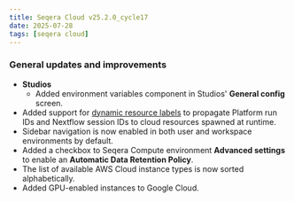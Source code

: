 ```yaml
---
title: Seqera Cloud v25.2.0_cycle17
date: 2025-07-28
tags: [seqera cloud]
---
```


### General updates and improvements

- **Studios**
    - Added environment variables component in Studios' **General config** screen.
- Added support for [dynamic resource labels](https://docs.seqera.io/platform-cloud/resource-labels/overview#dynamic-resource-labels) to propagate Platform run IDs and Nextflow session IDs to cloud resources spawned at runtime.
- Sidebar navigation is now enabled in both user and workspace environments by default.
- Added a checkbox to Seqera Compute environment **Advanced settings** to enable an **Automatic Data Retention Policy**.
- The list of available AWS Cloud instance types is now sorted alphabetically.
- Added GPU-enabled instances to Google Cloud.
